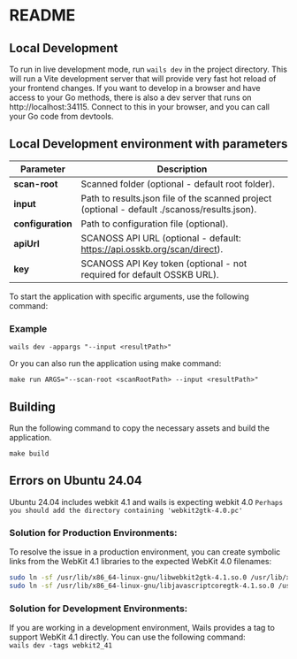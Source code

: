 # README


## Local Development

To run in live development mode, run `wails dev` in the project directory. This will run a Vite development
server that will provide very fast hot reload of your frontend changes. If you want to develop in a browser
and have access to your Go methods, there is also a dev server that runs on http://localhost:34115. Connect
to this in your browser, and you can call your Go code from devtools.

## Local Development environment with parameters
| Parameter      | Description                                                                 |
|----------------|-----------------------------------------------------------------------------|
| **scan-root**  | Scanned folder (optional - default root folder).                            |
| **input**      | Path to results.json file of the scanned project (optional - default ./scanoss/results.json). |
| **configuration** | Path to configuration file (optional).                                   |
| **apiUrl**     | SCANOSS API URL (optional - default: https://api.osskb.org/scan/direct).    |
| **key**        | SCANOSS API Key token (optional - not required for default OSSKB URL).      |

To start the application with specific arguments, use the following command:

### Example
```shell
wails dev -appargs "--input <resultPath>" 
```

Or you can also run the application using make command:
```shell
make run ARGS="--scan-root <scanRootPath> --input <resultPath>"
```

## Building

Run the following command to copy the necessary assets and build the application.

```shell
make build
```


## Errors on Ubuntu 24.04
Ubuntu 24.04 includes webkit 4.1 and wails is expecting webkit 4.0
`Perhaps you should add the directory containing 'webkit2gtk-4.0.pc'`

### Solution for Production Environments:
To resolve the issue in a production environment, you can create symbolic links from the WebKit 4.1 libraries to the expected WebKit 4.0 filenames:
```bash
sudo ln -sf /usr/lib/x86_64-linux-gnu/libwebkit2gtk-4.1.so.0 /usr/lib/x86_64-linux-gnu/libwebkit2gtk-4.0.so.37 &&
sudo ln -sf /usr/lib/x86_64-linux-gnu/libjavascriptcoregtk-4.1.so.0 /usr/lib/x86_64-linux-gnu/libjavascriptcoregtk-4.0.so.18
````
### Solution for Development Environments:
If you are working in a development environment, Wails provides a tag to support WebKit 4.1 directly. You can use the following command:<br>
`
wails dev -tags webkit2_41
`






